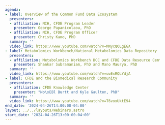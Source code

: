 ```yaml
---
agenda:
- label: Overview of the Common Fund Data Ecosystem
  presenters:
  - affiliation: NIH, CFDE Program Leader
    presenter: George Papanicolaou, PhD
  - affiliation: NIH, CFDE Program Officer
    presenter: Christy Kano, PhD
  summary: ''
  video_link: https://www.youtube.com/watch?v=MNycQOLgEGA
- label: Metabolomics Workbench/National Metabolomics Data Repository
  presenters:
  - affiliation: Metabolomics Workbench DCC and CFDE Data Resource Center
    presenter: Shankar Subramaniam, PhD and Mano Maurya, PhD
  summary: ''
  video_link: https://www.youtube.com/watch?v=uwExRQLYdjA
- label: CFDE and the Biomedical Research Community
  presenters:
  - affiliation: CFDE Knowledge Center
    presenter: "No\xEBl Burtt and Kyle Gaulton, PhD"
  summary: ''
  video_link: https://www.youtube.com/watch?v=T6voxUktE94
end_date: '2024-04-26T14:00:00-04:00'
layout: ../../layouts/Webinars.astro
start_date: '2024-04-26T13:00:00-04:00'
---
```

